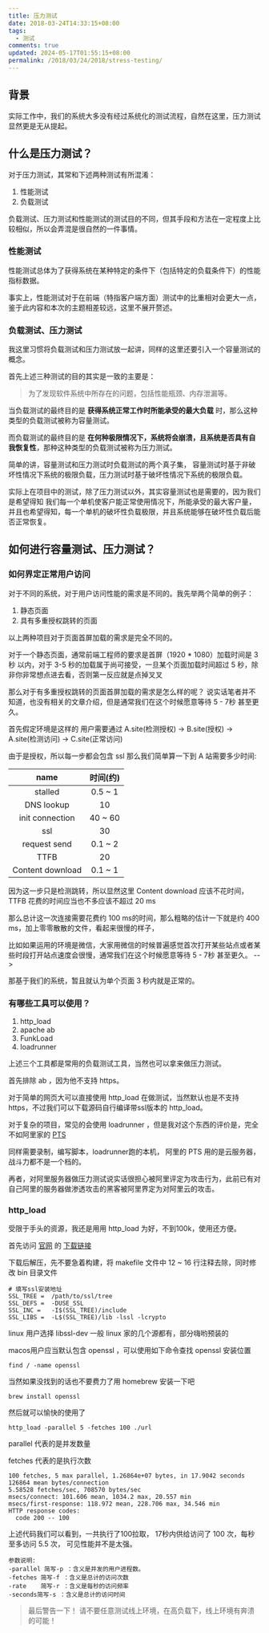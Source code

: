 ```yaml
---
title: 压力测试
date: 2018-03-24T14:33:15+08:00
tags:
  - 测试
comments: true
updated: 2024-05-17T01:55:15+08:00
permalink: /2018/03/24/2018/stress-testing/
---
```



## 背景

实际工作中，我们的系统大多没有经过系统化的测试流程，自然在这里，压力测试显然更是无从提起。

## 什么是压力测试？

对于压力测试，其常和下述两种测试有所混淆：

1. 性能测试
2. 负载测试

负载测试、压力测试和性能测试的测试目的不同，但其手段和方法在一定程度上比较相似，所以会弄混是很自然的一件事情。

### 性能测试

性能测试总体为了获得系统在某种特定的条件下（包括特定的负载条件下）的性能指标数据。

事实上，性能测试对于在前端（特指客户端方面）测试中的比重相对会更大一点，鉴于此内容和本次的主题相差较远，这里不展开赘述。

<!-- more -->

### 负载测试、压力测试

我这里习惯将负载测试和压力测试放一起讲，同样的这里还要引入一个容量测试的概念。

首先上述三种测试的目的其实是一致的主要是：

> 为了发现软件系统中所存在的问题，包括性能瓶颈、内存泄漏等。

当负载测试的最终目的是 **获得系统正常工作时所能承受的最大负载** 时，那么这种类型的负载测试被称为容量测试。

而负载测试的最终目的是 **在何种极限情况下，系统将会崩溃，且系统是否具有自我恢复性**，那种这种类型的负载测试被称为压力测试。

简单的讲，容量测试和压力测试时负载测试的两个真子集， 容量测试时基于非破坏性情况下系统的极限负载，压力测试时基于破坏性情况下系统的极限负载。

实际上在项目中的测试，除了压力测试以外，其实容量测试也是需要的，因为我们是希望得知 我们每一个单机使客户能正常使用情况下，所能承受的最大客户量，并且也希望得知，每一个单机的破坏性负载极限，并且系统能够在破坏性负载后能否正常恢复。

## 如何进行容量测试、压力测试？

### 如何界定正常用户访问

对于不同的系统，对于用户访问性能的需求是不同的。我先举两个简单的例子：

1. 静态页面
2. 具有多重授权跳转的页面

以上两种项目对于页面首屏加载的需求是完全不同的。

对于一个静态页面，通常前端工程师的要求是首屏（1920 * 1080）加载时间是 3 秒 以内，对于 3-5 秒的加载属于尚可接受，一旦某个页面加载时间超过 5 秒，除非你非常想点进去看，否则第一反应就是点掉叉叉

那么对于有多重授权跳转的页面首屏加载的需求是怎么样的呢？ 说实话笔者并不知道，也没有相关的文章介绍，但是通常我们在这个时候愿意等待 5 - 7秒 甚至更久。

首先假定环境是这样的 用户需要通过 A.site(检测授权) -> B.site(授权) -> A.site(检测访问) -> C.site(正常访问)

由于是授权，所以每一步都会包含 ssl 那么我们简单算一下到 A 站需要多少时间:

| name | 时间(约<ms>) |
|:--:|:--:|
| stalled | 0.5 ~ 1|
| DNS lookup | 10|
| init connection | 40 ~ 60 |
| ssl | 30 |
| request send | 0.1 ~ 2 |
| TTFB | 20 <depend on server> |
| Content download | 0.1 ~ 1 |

因为这一步只是检测跳转，所以显然这里 Content download 应该不花时间， TTFB 花费的时间应当也不多应该不超过 20 ms

那么总计这一次连接需要花费约 100 ms的时间，那么粗略的估计一下就是约 400 ms，加上零零散散的文件，看起来很慢的样子，

比如如果运用的环境是微信，大家用微信的时候普遍感觉首次打开某些站点或者某些时段打开站点速度会很慢，通常我们在这个时候愿意等待 5 - 7秒 甚至更久。 -->

那基于我们的系统，暂且就认为单个页面 3 秒内就是正常的。


### 有哪些工具可以使用？

1. http_load
2. apache ab
3. FunkLoad 
4. loadrunner

上述三个工具都是常用的负载测试工具，当然也可以拿来做压力测试。

首先排除 ab ，因为他不支持 https。

对于简单的网页大可以直接使用 http_load 在做测试，当然默认也是不支持https，不过我们可以下载源码自行编译带ssl版本的 http_load。

对于复杂的项目，常见的会使用 loadrunner ，但是我对这个东西的评价是，完全不如阿里家的 [PTS](https://www.aliyun.com/product/pts)

同样需要录制，编写脚本，loadrunner跑的本机， 阿里的 PTS 用的是云服务器，战斗力都不是一个档的。

再者，对阿里服务器做压力测试说实话很担心被阿里评定为攻击行为，此前已有对自己阿里的服务器做渗透攻击的黑客被阿里界定为对阿里云的攻击。

### http_load

受限于手头的资源，我还是用用 http_load 为好，不到100k，使用还方便。

首先访问 [官网](http://www.acme.com/software/http_load/) 的 [下载链接](http://www.acme.com/software/http_load/http_load-09Mar2016.tar.gz)

下载后解压，先不要急着构建，将 makefile 文件中 12 ~ 16 行注释去除，同时修改 bin 目录文件

```
# 填写ssl安装地址
SSL_TREE =	/path/to/ssl/tree
SSL_DEFS =	-DUSE_SSL
SSL_INC =	-I$(SSL_TREE)/include
SSL_LIBS =	-L$(SSL_TREE)/lib -lssl -lcrypto
```

linux 用户选择 libssl-dev 一般 linux 家的几个源都有，部分嗨哟预装的

macos用户应当默认包含 openssl ，可以使用如下命令查找 openssl 安装位置

```
find / -name openssl
```

当然如果没找到的话也不要费力了用 homebrew 安装一下吧

```
brew install openssl
```

然后就可以愉快的使用了

```
http_load -parallel 5 -fetches 100 ./url
```

parallel 代表的是并发数量

fetches 代表的是执行次数

```
100 fetches, 5 max parallel, 1.26864e+07 bytes, in 17.9042 seconds
126864 mean bytes/connection
5.58528 fetches/sec, 708570 bytes/sec
msecs/connect: 101.606 mean, 1034.2 max, 20.557 min
msecs/first-response: 118.972 mean, 228.706 max, 34.546 min
HTTP response codes:
  code 200 -- 100
```

上述代码我们可以看到，一共执行了100拉取， 17秒内供给访问了 100 次，每秒至多访问 5.5 次， 可见性能并不是太强。

```
参数说明: 
-parallel 简写-p ：含义是并发的用户进程数。 
-fetches 简写-f ：含义是总计的访问次数 
-rate    简写-r ：含义是每秒的访问频率 
-seconds简写-s ：含义是总计的访问时间
```

> 最后警告一下！ 请不要任意测试线上环境，在高负载下，线上环境有奔溃的可能！